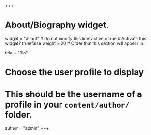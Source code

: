 +++
# About/Biography widget.
widget = "about"  # Do not modify this line!
active = true  # Activate this widget? true/false
weight = 20  # Order that this section will appear in.

title = "Bio"

# Choose the user profile to display
# This should be the username of a profile in your `content/author/` folder.
author = "admin"
+++
